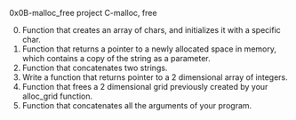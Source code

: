 0x0B-malloc_free project
C-malloc, free

0. Function that creates an array of chars, and initializes it with a specific char.
1. Function that returns a pointer to a newly allocated space in memory, which contains a copy of the string as a parameter.
2. Function that concatenates two strings.
3. Write a function that returns pointer to a 2 dimensional array of integers.
4. Function that frees a 2 dimensional grid previously created by your alloc_grid function.
5. Function that concatenates all the arguments of your program.
